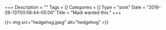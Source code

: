 +++
Description = ""
Tags = []
Categories = []
Type = "post"
Date = "2019-09-13T00:06:44-05:00"
Title = "Madi wanted this."
+++

{{< img src="hedgehog.jpeg" alt="hedgehog" >}}

